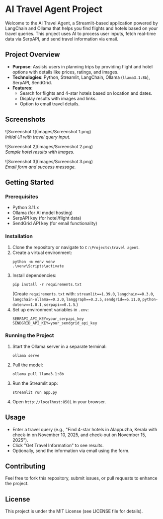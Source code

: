 # AI Travel Agent Project

Welcome to the AI Travel Agent, a Streamlit-based application powered by LangChain and Ollama that helps you find flights and hotels based on your travel queries. This project uses AI to process user inputs, fetch real-time data via SerpAPI, and send travel information via email.

## Project Overview
- **Purpose**: Assists users in planning trips by providing flight and hotel options with details like prices, ratings, and images.
- **Technologies**: Python, Streamlit, LangChain, Ollama (`llama3.1:8b`), SerpAPI, SendGrid.
- **Features**:
  - Search for flights and 4-star hotels based on location and dates.
  - Display results with images and links.
  - Option to email travel details.

## Screenshots
![Screenshot 1](images/Screenshot 1.png)  
*Initial UI with travel query input.*

![Screenshot 2](images/Screenshot 2.png)  
*Sample hotel results with images.*

![Screenshot 3](images/Screenshot 3.png)  
*Email form and success message.*

## Getting Started

### Prerequisites
- Python 3.11.x
- Ollama (for AI model hosting)
- SerpAPI key (for hotel/flight data)
- SendGrid API key (for email functionality)

### Installation
1. Clone the repository or navigate to `C:\Projects\travel agent`.
2. Create a virtual environment:
   ```
   python -m venv venv
   .\venv\Scripts\activate
   ```
3. Install dependencies:
   ```
   pip install -r requirements.txt
   ```
   (Create `requirements.txt` with: `streamlit==1.39.0`, `langchain==0.3.0`, `langchain-ollama==0.2.0`, `langgraph==0.2.5`, `sendgrid==6.11.0`, `python-dotenv==1.0.1`, `serpapi==0.1.5`.)
4. Set up environment variables in `.env`:
   ```
   SERPAPI_API_KEY=your_serpapi_key
   SENDGRID_API_KEY=your_sendgrid_api_key
   ```

### Running the Project
1. Start the Ollama server in a separate terminal:
   ```
   ollama serve
   ```
2. Pull the model:
   ```
   ollama pull llama3.1:8b
   ```
3. Run the Streamlit app:
   ```
   streamlit run app.py
   ```
4. Open `http://localhost:8501` in your browser.

## Usage
- Enter a travel query (e.g., "Find 4-star hotels in Alappuzha, Kerala with check-in on November 10, 2025, and check-out on November 15, 2025").
- Click "Get Travel Information" to see results.
- Optionally, send the information via email using the form.

## Contributing
Feel free to fork this repository, submit issues, or pull requests to enhance the project.

## License
This project is under the MIT License (see LICENSE file for details).